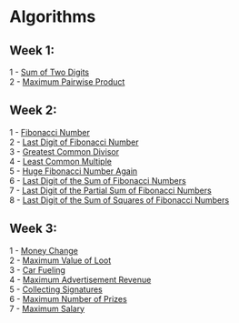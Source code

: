 # Algorithms #

## Week 1:
1 - [Sum of Two Digits](week1/APlusB.cpp)  
2 - [Maximum Pairwise Product](week1/max_pairwise_product.cpp)  

## Week 2:
1 - [Fibonacci Number](week2/fibonacci.cpp)  
2 - [Last Digit of Fibonacci Number](week2/fibonacci_last_digit.cpp)  
3 - [Greatest Common Divisor](week2/gcd.cpp)  
4 - [Least Common Multiple](week2/lcm.cpp)  
5 - [Huge Fibonacci Number Again](week2/fibonacci_huge.cpp)  
6 - [Last Digit of the Sum of Fibonacci Numbers](week2/fibonacci_sum_last_digit.cpp)  
7 - [Last Digit of the Partial Sum of Fibonacci Numbers](week2/fibonacci_partial_sum.cpp)  
8 - [Last Digit of the Sum of Squares of Fibonacci Numbers](week2/fibonacci_sum_squares.cpp)  

## Week 3:
1 - [Money Change](week3/change.cpp)  
2 - [Maximum Value of Loot](week3/fractional_knapsack.cpp)  
3 - [Car Fueling](week3/car_fueling.cpp)  
4 - [Maximum Advertisement Revenue](week3/dot_product.cpp)  
5 - [Collecting Signatures](week3/covering_segments.cpp)  
6 - [Maximum Number of Prizes](week3/different_summands.cpp)  
7 - [Maximum Salary](week3/largest_number.cpp)  